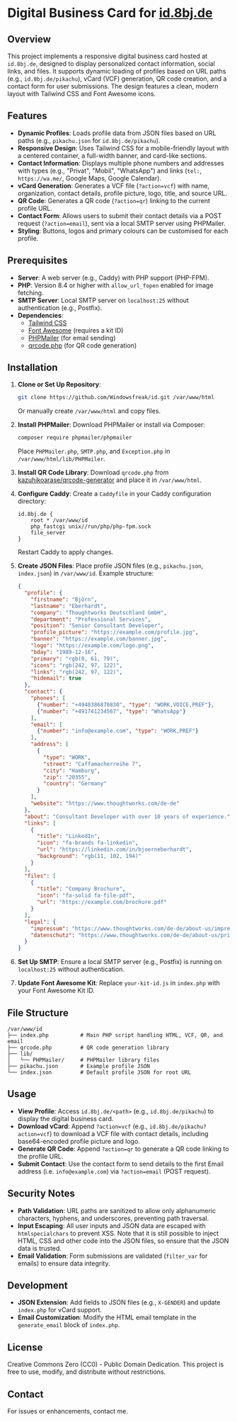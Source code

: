 # Digital Business Card for [id.8bj.de](https://id.8bj.de/)

## Overview
This project implements a responsive digital business card hosted at `id.8bj.de`, designed to display personalized contact information, social links, and files. It supports dynamic loading of profiles based on URL paths (e.g., `id.8bj.de/pikachu`), vCard (VCF) generation, QR code creation, and a contact form for user submissions. The design features a clean, modern layout with Tailwind CSS and Font Awesome icons.

## Features
- **Dynamic Profiles**: Loads profile data from JSON files based on URL paths (e.g., `pikachu.json` for `id.8bj.de/pikachu`).
- **Responsive Design**: Uses Tailwind CSS for a mobile-friendly layout with a centered container, a full-width banner, and card-like sections.
- **Contact Information**: Displays multiple phone numbers and addresses with types (e.g., "Privat", "Mobil", "WhatsApp") and links (`tel:`, `https://wa.me/`, Google Maps, Google Calendar).
- **vCard Generation**: Generates a VCF file (`?action=vcf`) with name, organization, contact details, profile picture, logo, title, and source URL.
- **QR Code**: Generates a QR code (`?action=qr`) linking to the current profile URL.
- **Contact Form**: Allows users to submit their contact details via a POST request (`?action=email`), sent via a local SMTP server using PHPMailer.
- **Styling**: Buttons, logos and primary colours can be customised for each profile.

## Prerequisites
- **Server**: A web server (e.g., Caddy) with PHP support (PHP-FPM).
- **PHP**: Version 8.4 or higher with `allow_url_fopen` enabled for image fetching.
- **SMTP Server**: Local SMTP server on `localhost:25` without authentication (e.g., Postfix).
- **Dependencies**:
  - [Tailwind CSS](https://tailwindcss.com/)
  - [Font Awesome](https://fontawesome.com) (requires a kit ID)
  - [PHPMailer](https://github.com/PHPMailer/PHPMailer) (for email sending)
  - [qrcode.php](https://github.com/kazuhikoarase/qrcode-generator) (for QR code generation)

## Installation
1. **Clone or Set Up Repository**:
   ```bash
   git clone https://github.com/Windowsfreak/id.git /var/www/html
   ```
   Or manually create `/var/www/html` and copy files.

2. **Install PHPMailer**:
   Download PHPMailer or install via Composer:
   ```bash
   composer require phpmailer/phpmailer
   ```
   Place `PHPMailer.php`, `SMTP.php`, and `Exception.php` in `/var/www/html/lib/PHPMailer`.

3. **Install QR Code Library**:
   Download `qrcode.php` from [kazuhikoarase/qrcode-generator](https://github.com/kazuhikoarase/qrcode-generator) and place it in `/var/www/html`.

4. **Configure Caddy**:
   Create a `Caddyfile` in your Caddy configuration directory:
   ```
   id.8bj.de {
       root * /var/www/id
       php_fastcgi unix//run/php/php-fpm.sock
       file_server
   }
   ```
   Restart Caddy to apply changes.

5. **Create JSON Files**:
   Place profile JSON files (e.g., `pikachu.json`, `index.json`) in `/var/www/id`. Example structure:
   ```json
   {
     "profile": {
       "firstname": "Björn",
       "lastname": "Eberhardt",
       "company": "Thoughtworks Deutschland GmbH",
       "department": "Professional Services",
       "position": "Senior Consultant Developer",
       "profile_picture": "https://example.com/profile.jpg",
       "banner": "https://example.com/banner.jpg",
       "logo": "https://example.com/logo.png",
       "bday": "1989-12-16",
       "primary": "rgb(0, 61, 79)",
       "icons": "rgb(242, 97, 122)",
       "links": "rgb(242, 97, 122)",
       "hidemail": true
     },
     "contact": {
       "phones": [
         {"number": "+4940386870830", "type": "WORK,VOICE,PREF"},
         {"number": "+491741234567", "type": "WhatsApp"}
       ],
       "email": [
         {"number": "info@example.com", "type": "WORK,PREF"}
       ],
       "address": [
         {
           "type": "WORK",
           "street": "Caffamacherreihe 7",
           "city": "Hamburg",
           "zip": "20355",
           "country": "Germany"
         }
       ],
       "website": "https://www.thoughtworks.com/de-de"
     },
     "about": "Consultant Developer with over 10 years of experience.",
     "links": [
       {
         "title": "LinkedIn",
         "icon": "fa-brands fa-linkedin",
         "url": "https://linkedin.com/in/bjoerneberhardt",
         "background": "rgb(11, 102, 194)"
       }
     ],
     "files": [
       {
         "title": "Company Brochure",
         "icon": "fa-solid fa-file-pdf",
         "url": "https://example.com/brochure.pdf"
       }
     ],
     "legal": {
       "impressum": "https://www.thoughtworks.com/de-de/about-us/impressum",
       "datenschutz": "https://www.thoughtworks.com/de-de/about-us/privacy-policy"
     }
   }
   ```

6. **Set Up SMTP**:
   Ensure a local SMTP server (e.g., Postfix) is running on `localhost:25` without authentication.

7. **Update Font Awesome Kit**:
   Replace `your-kit-id.js` in `index.php` with your Font Awesome Kit ID.

## File Structure
```
/var/www/id
├── index.php          # Main PHP script handling HTML, VCF, QR, and email
├── qrcode.php         # QR code generation library
├── lib/
│   └── PHPMailer/     # PHPMailer library files
├── pikachu.json       # Example profile JSON
└── index.json         # Default profile JSON for root URL
```

## Usage
- **View Profile**: Access `id.8bj.de/<path>` (e.g., `id.8bj.de/pikachu`) to display the digital business card.
- **Download vCard**: Append `?action=vcf` (e.g., `id.8bj.de/pikachu?action=vcf`) to download a VCF file with contact details, including base64-encoded profile picture and logo.
- **Generate QR Code**: Append `?action=qr` to generate a QR code linking to the profile URL.
- **Submit Contact**: Use the contact form to send details to the first Email address (i.e. `info@example.com`) via `?action=email` (POST request).

## Security Notes
- **Path Validation**: URL paths are sanitized to allow only alphanumeric characters, hyphens, and underscores, preventing path traversal.
- **Input Escaping**: All user inputs and JSON data are escaped with `htmlspecialchars` to prevent XSS.
  Note that it is still possible to inject HTML, CSS and other code into the JSON files, so ensure that the JSON data is trusted.
- **Email Validation**: Form submissions are validated (`filter_var` for emails) to ensure data integrity.

## Development
- **JSON Extension**: Add fields to JSON files (e.g., `X-GENDER`) and update `index.php` for vCard support.
- **Email Customization**: Modify the HTML email template in the `generate_email` block of `index.php`.

## License
Creative Commons Zero (CC0) - Public Domain Dedication. This project is free to use, modify, and distribute without restrictions.

## Contact
For issues or enhancements, contact me.
